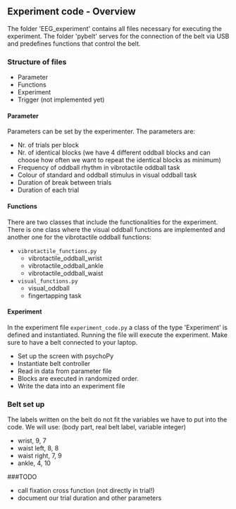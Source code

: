 ## Experiment code - Overview
The folder 'EEG_experiment' contains all files necessary for executing the experiment. The folder 'pybelt' serves for the connection of the belt via USB and predefines functions that control the belt.

### Structure of files
- Parameter
- Functions
- Experiment
- Trigger (not implemented yet)

#### Parameter
Parameters can be set by the experimenter.
The parameters are:
- Nr. of trials per block
- Nr. of identical blocks (we have 4 different oddball blocks and can choose how often we want to repeat the identical blocks as minimum)
- Frequency of oddball rhythm in vibrotactile oddball task
- Colour of standard and oddball stimulus in visual oddball task
- Duration of break between trials
- Duration of each trial

#### Functions
There are two classes that include the functionalities for the experiment.
There is one class where the visual oddball functions are implemented and another one for the vibrotactile oddball functions:
+ <code>vibrotactile_functions.py</code>
  - vibrotactile_oddball_wrist
  - vibrotactile_oddball_ankle
  - vibrotactile_oddball_waist
+ <code>visual_functions.py</code>
  - visual_oddball
  - fingertapping task

#### Experiment
In the experiment file <code>experiment_code.py</code> a class of the type 'Experiment' is defined and instantiated. Running the file will execute the experiment. Make sure to have a belt connected to your laptop.
- Set up the screen with psychoPy
- Instantiate belt controller
- Read in data from parameter file
- Blocks are executed in randomized order.
- Write the data into an experiment file

### Belt set up
The labels written on the belt do not fit the variables we have to put into the code.
We will use: (body part, real belt label, variable integer)
- wrist, 9, 7
- waist left, 8, 8
- waist right, 7, 9
- ankle, 4, 10

###TODO
- call fixation cross function (not directly in trial!)
- document our trial duration and other parameters 
